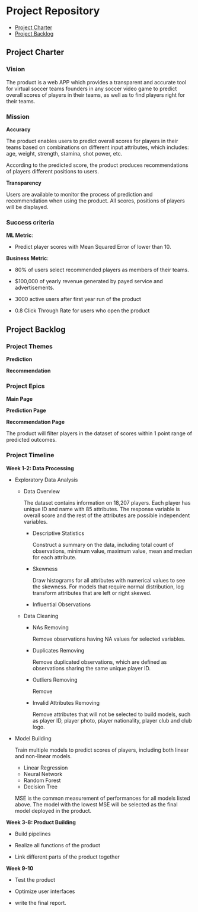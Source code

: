 # Project Repository

<!-- toc -->

- [Project Charter](#project-charter)
- [Project Backlog](#project-backlog)

<!-- tocstop -->

## Project Charter 

### Vision

The product is a web APP which provides a transparent and accurate tool for virtual soccer teams founders in any soccer video game to predict overall scores of players in their teams, as well as to find players right for their teams.

### Mission

**Accuracy**

The product enables users to predict overall scores for players in their teams based on combinations on different input attributes, which includes: age, weight, strength, stamina, shot power, etc.

According to the predicted score, the product produces recommendations of players different positions to users.

**Transparency**

Users are available to monitor the process of prediction and recommendation when using the product. All scores, positions of players will be displayed.

### Success criteria 

**ML Metric**: 

- Predict player scores with Mean Squared Error of  lower than 10. 

**Business Metric**: 

- 80% of users select recommended players as members of their teams.

- $100,000 of yearly revenue generated by payed service and advertisements.

- 3000 active users after first year run of the product

- 0.8 Click Through Rate for users who open the product

## Project Backlog

### Project Themes

**Prediction**

**Recommendation**

### Project Epics

**Main Page**

**Prediction Page**

**Recommendation Page**

The product will filter players in the dataset of scores within 1 point range of predicted outcomes.

### Project Timeline

**Week 1-2: Data Processing**

- Exploratory Data Analysis

  * Data Overview

    The dataset contains information on 18,207 players. Each player has unique ID and name with 85 attributes. The response variable is overall score and the rest of the attributes are possible independent variables.

    + Descriptive Statistics
    
        Construct a summary on the data, including total count of observations, minimum value, maximum value, mean and median for each attribute.
        
    + Skewness
    
      Draw histograms for all attributes with numerical values to see the skewness. For models that require normal distribution, log transform attributes that are left or right skewed.
      
    + Influential Observations

  * Data Cleaning
      
      + NAs Removing
       
         Remove observations having NA values for selected variables.
         
      + Duplicates Removing
        
        Remove duplicated observations, which are defined as observations sharing the same unique player ID.
        
      + Outliers Removing
      
        Remove
      
      + Invalid Attributes Removing
     
        Remove attributes that will not be selected to build models, such as player ID, player photo, player nationality, player club and club logo.

- Model Building

  Train multiple models to predict scores of players, including both linear and non-linear models. 
  
  * Linear Regression
  * Neural Network
  * Random Forest
  * Decision Tree
  
  MSE is the common measurement of performances for all models listed above. The model with the lowest MSE will be selected as the final model deployed in the product.

**Week 3-8: Product Building**

- Build pipelines

- Realize all functions of the product 

- Link different parts of the product together

**Week 9-10**

- Test the product 

- Optimize user interfaces 

- write the final report.


<!--stackedit_data:
eyJoaXN0b3J5IjpbLTE4MTY1NDU0MjcsLTE4ODkwMDkzNDMsLT
g1NzczMDIwMyw4NTk1MjE3ODEsLTExNTIzMjQ0MjEsMTE2ODk4
NjE4LC0xMjc1MDU4NTg4LC0xNDMzMTA2ODM4LC0xNDk5NjM3MT
Q2LC0yMjkwODkxNTEsMTc4ODc5NDAxNiwxNTE5NzY3MDQ0LC05
ODI1NTE2MjQsLTg4NTE5NDM2LDU1NDQ3NDgzNywxNTcwMTM1OT
EyLDE3NTgxMjMzOTcsMzI4MDkwODI1LDU5MzcxODg0MiwtMTE0
MDgwOTE5N119
-->